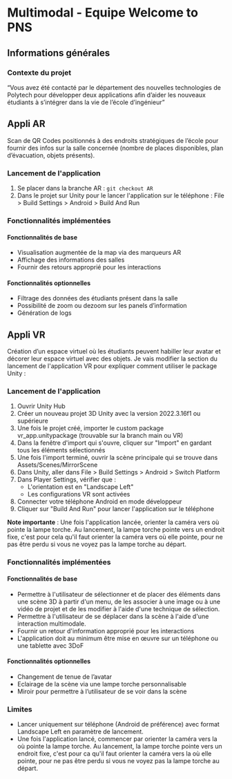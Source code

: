 # Multimodal - Equipe Welcome to PNS
## Informations générales
### Contexte du projet
“Vous avez été contacté par le département des nouvelles technologies de Polytech pour développer deux applications afin d’aider les nouveaux étudiants à s’intégrer dans la vie de l’école d’ingénieur”

## Appli AR
Scan de QR Codes positionnés à des endroits stratégiques de l’école pour fournir des infos sur la salle concernée (nombre de places disponibles, plan d’évacuation, objets présents).
### Lancement de l'application
1. Se placer dans la branche AR : `git checkout AR`
2. Dans le projet sur Unity pour le lancer l'application sur le téléphone : File > Build Settings > Android > Build And Run

### Fonctionnalités implémentées
#### Fonctionnalités de base
- Visualisation augmentée de la map via des marqueurs AR
- Affichage des informations des salles
- Fournir des retours approprié pour les interactions
  
#### Fonctionnalités optionnelles
- Filtrage des données des étudiants présent dans la salle
- Possibilité de zoom ou dezoom sur les panels d’information
- Génération de logs

## Appli VR
Création d’un espace virtuel où les étudiants peuvent habiller leur avatar et décorer leur espace virtuel avec des objets.
Je vais modifier la section du lancement de l'application VR pour expliquer comment utiliser le package Unity :

### Lancement de l'application

1. Ouvrir Unity Hub
2. Créer un nouveau projet 3D Unity avec la version 2022.3.16f1 ou supérieure
3. Une fois le projet créé, importer le custom package vr_app.unitypackage (trouvable sur la branch main ou VR)
4. Dans la fenêtre d'import qui s'ouvre, cliquer sur "Import" en gardant tous les éléments sélectionnés
5. Une fois l'import terminé, ouvrir la scène principale qui se trouve dans Assets/Scenes/MirrorScene
6. Dans Unity, aller dans File > Build Settings > Android > Switch Platform
7. Dans Player Settings, vérifier que :
   - L'orientation est en "Landscape Left"
   - Les configurations VR sont activées
8. Connecter votre téléphone Android en mode développeur
9. Cliquer sur "Build And Run" pour lancer l'application sur le téléphone

**Note importante** : Une fois l'application lancée, orienter la caméra vers où pointe la lampe torche. Au lancement, la lampe torche pointe vers un endroit fixe, c'est pour cela qu'il faut orienter la caméra vers où elle pointe, pour ne pas être perdu si vous ne voyez pas la lampe torche au départ.

### Fonctionnalités implémentées
#### Fonctionnalités de base
- Permettre à l'utilisateur de sélectionner et de placer des éléments dans une scène 3D à partir d'un menu, de les associer à une image ou à une vidéo de projet et de les modifier à l'aide d'une technique de sélection.
- Permettre à l'utilisateur de se déplacer dans la scène à l'aide d'une interaction multimodale.
- Fournir un retour d'information approprié pour les interactions
- L'application doit au minimum être mise en œuvre sur un téléphone ou une tablette avec 3DoF

#### Fonctionnalités optionnelles
- Changement de tenue de l’avatar
- Eclairage de la scène via une lampe torche personnalisable
- Miroir pour permettre à l’utilisateur de se voir dans la scène

### Limites
- Lancer uniquement sur téléphone (Android de préférence) avec format Landscape Left en paramètre de lancement.
- Une fois l'application lancé, commencer par orienter la caméra vers la où pointe la lampe torche. Au lancement, la lampe torche pointe vers un endroit fixe, c'est pour ca qu'il faut orienter la caméra vers la où elle pointe, pour ne pas être perdu si vous ne voyez pas la lampe torche au départ.